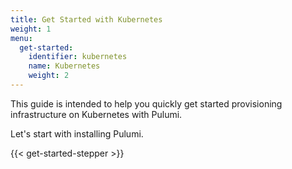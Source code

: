 ```yaml
---
title: Get Started with Kubernetes
weight: 1
menu:
  get-started:
    identifier: kubernetes
    name: Kubernetes
    weight: 2
---
```


This guide is intended to help you quickly get started provisioning infrastructure on Kubernetes with Pulumi.

<!-- TODO embellish the summary/overview of the guide. -->

Let's start with installing Pulumi.

{{< get-started-stepper >}}
